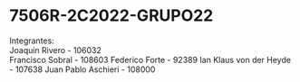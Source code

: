 # 7506R-2C2022-GRUPO22

Integrantes:  
    Joaquin Rivero - 106032  
    Francisco Sobral - 108603
    Federico Forte - 92389
    Ian Klaus von der Heyde - 107638
    Juan Pablo Aschieri - 108000
